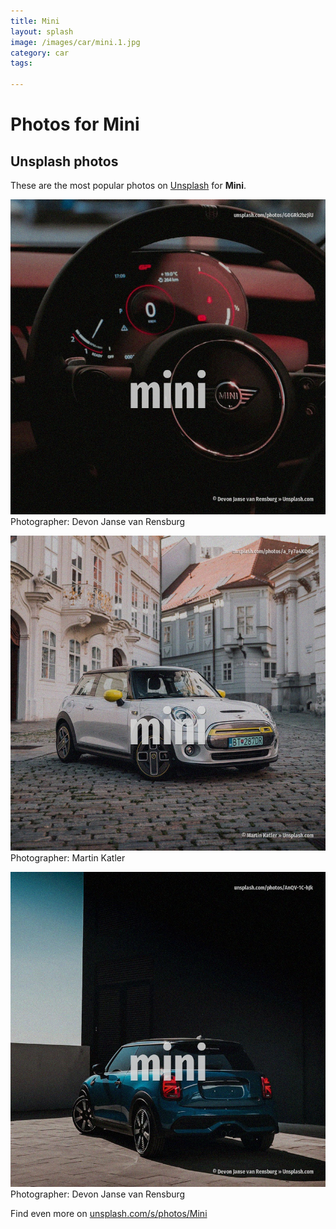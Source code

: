 ```yaml
---
title: Mini
layout: splash
image: /images/car/mini.1.jpg
category: car
tags:

---
```

# Photos for Mini
 
## Unsplash photos
These are the most popular photos on [Unsplash](https://unsplash.com) for **Mini**.
 
![Mini](/images/car/mini.1.jpg)
Photographer:  Devon Janse van Rensburg
 
![Mini](/images/car/mini.2.jpg)
Photographer:  Martin Katler
 
![Mini](/images/car/mini.3.jpg)
Photographer:  Devon Janse van Rensburg
 
Find even more on [unsplash.com/s/photos/Mini](https://unsplash.com/s/photos/Mini)
 
